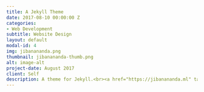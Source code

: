 ```yaml
---
title: A Jekyll Theme
date: 2017-08-10 00:00:00 Z
categories:
- Web Development
subtitle: Website Design
layout: default
modal-id: 4
img: jibanananda.png
thumbnail: jibanananda-thumb.png
alt: image-alt
project-date: August 2017
client: Self
description: A theme for Jekyll.<br><a href="https://jibanananda.ml" target="_blank">www.jibanananda.ml</a>
---
```


